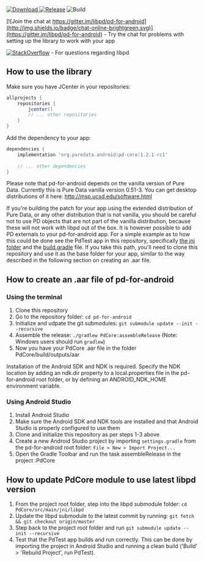 [ ![Download](https://api.bintray.com/packages/pd-for-android/maven/pd-for-android/images/download.svg) ](https://bintray.com/pd-for-android/maven/pd-for-android/_latestVersion)
[![Release](https://img.shields.io/github/release/libpd/pd-for-android.svg?label=JitPack)](https://jitpack.io/#libpd/pd-for-android/)
![Build](https://github.com/libpd/pd-for-android/workflows/Android%20CI/badge.svg)

[![Join the chat at https://gitter.im/libpd/pd-for-android](http://img.shields.io/badge/chat-online-brightgreen.svg)](https://gitter.im/libpd/pd-for-android)
 \- Try the chat for problems with setting up the library to work with your app

[![StackOverflow](http://img.shields.io/badge/stackoverflow-libpd-blue.svg)]( http://stackoverflow.com/questions/tagged/libpd )
 \- For questions regarding libpd

## How to use the library

Make sure you have JCenter in your repositories:

```gradle
allprojects {
    repositories {
        jcenter()
        // ... other repositories
    }
}
```

Add the dependency to your app:

```gradle
dependencies {
    implementation 'org.puredata.android:pd-core:1.2.1-rc1'
    
    // ... other dependencies
}
```

Please note that pd-for-android depends on the vanilla version of Pure Data. Currently this is Pure Data vanilla version 0.51-3. You can get desktop distributions of it here:
http://msp.ucsd.edu/software.html

If you're building the patch for your app using the extended distribution of Pure Data, or any other distribution that is not vanilla, you should be careful not to use PD objects that are not part of the vanilla distribution, because these will not work with libpd out of the box. It is however possible to add PD externals to your pd-for-android app. For a simple example as to how this could be done see the PdTest app in this repository, specifically [the jni folder](https://github.com/libpd/pd-for-android/tree/master/PdTest/jni) and the [build.gradle](https://github.com/libpd/pd-for-android/tree/master/PdTest/build.gradle) file. If you take this path, you'll need to clone this repository and use it as the base folder for your app, similar to the way described in the following section on creating an .aar file.

## How to create an .aar file of pd-for-android

### Using the terminal

1. Clone this repository
1. Go to the repository folder: `cd pd-for-android`
1. Initialize and udpate the git submodules: `git submodule update --init --recursive`
1. Assemble the release: `./gradlew PdCore:assembleRelease` (Note: Windows users should run `gradlew`)
1. Now you have your PdCore .aar file in the folder PdCore/build/outputs/aar

Installation of the Android SDK and NDK is required. Specify the NDK location by adding an ndk.dir
property to a local.properties file in the pd-for-android root folder, or by defining an ANDROID_NDK_HOME
environment variable.

### Using Android Studio

1. Install Android Studio
1. Make sure the Android SDK and NDK tools are installed and that Android Studio is properly configured to use them
1. Clone and initialize this repository as per steps 1-3 above
1. Create a new Android Studio project by importing `settings.gradle` from the pd-for-android root folder: `File > New > Import Project...`
1. Open the Gradle Toolbar and run the task assembleRelease in the project :PdCore

## How to update PdCore module to use latest libpd version

1. From the project root folder, step into the libpd submodule folder: `cd PdCore/src/main/jni/libpd`
1. Update the libpd submodule to the latest commit by running: `git fetch && git checkout origin/master`
1. Step back to the project root folder and run `git submodule update --init --recursive`
1. Test that the PdTest app builds and run correctly. This can be done by importing the project in Android Studio and running a clean build ('Build' > 'Rebuild Project', run PdTest).

